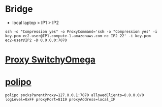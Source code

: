 # Bridge
* local laptop > IP1 > IP2
```
ssh -o "Compression yes" -o ProxyCommand='ssh -o "Compression yes" -i key.pem ec2-user@IP1.compute-1.amazonaws.com nc IP2 22' -i key.pem ec2-user@IP2 -D 0.0.0.0:7070
```

# [Proxy SwitchyOmega](https://chrome.google.com/webstore/detail/proxy-switchyomega/padekgcemlokbadohgkifijomclgjgif?hl=en)

# [polipo](https://github.com/jech/polipo)
```
polipo socksParentProxy=127.0.0.1:7070 allowedClients=0.0.0.0/0 logLevel=0xFF proxyPort=8119 proxyAddress=local_IP
```
